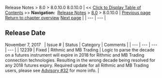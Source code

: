 ﻿
Release Notes > 8.0 > 8.0.10.0
8.0.10.0
| << [Click to Display Table of Contents](8_0_10_0.md) >> **Navigation:**     [Release Notes](release_notes-1.md) > [8.0](8_0-1.md) > 8.0.10.0 | [Previous page](8_0_11_1-1.md) [Return to chapter overview](8_0-1.md) [Next page](8_0_9_0-1.md) |
| --- | --- |
## Release Date
November 7, 2017
 
| Issue # | Status | Category | Comments |
| --- | --- | --- | --- |
| 12239 | Fixed | Rithmic and MB Trading | Logic to parse the decade on a futures instrument will expire in 2018 for Rithmic and MB Trading connection technologies. Resulting in the wrong decade being resolved for any 2018 futures expiry. Required update for all Rithmic and MB Trading users, please see [Advisory #32](https://ninjatrader.com/Advisories/RITHMIC-11-6-2017) for more info. |

